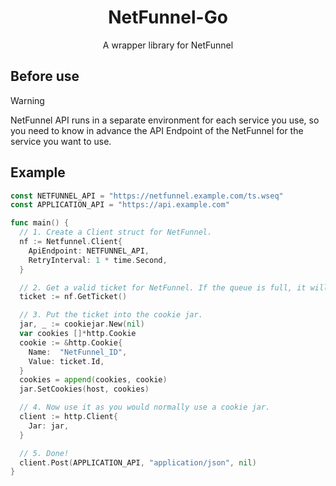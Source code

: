 <h1 align="center">NetFunnel-Go</h1>
<p align="center">A wrapper library for NetFunnel</p>

## Before use
> [!WARNING]
> NetFunnel API runs in a separate environment for each service you use, so you need to know in advance the API Endpoint of the NetFunnel for the service you want to use.

## Example
```go
const NETFUNNEL_API = "https://netfunnel.example.com/ts.wseq"
const APPLICATION_API = "https://api.example.com"

func main() {
  // 1. Create a Client struct for NetFunnel.
  nf := Netfunnel.Client{
    ApiEndpoint: NETFUNNEL_API,
    RetryInterval: 1 * time.Second,
  }

  // 2. Get a valid ticket for NetFunnel. If the queue is full, it will wait for a ticket to become valid.
  ticket := nf.GetTicket()

  // 3. Put the ticket into the cookie jar.
  jar, _ := cookiejar.New(nil)
  var cookies []*http.Cookie
  cookie := &http.Cookie{
    Name:  "NetFunnel_ID",
    Value: ticket.Id,
  }
  cookies = append(cookies, cookie)
  jar.SetCookies(host, cookies)

  // 4. Now use it as you would normally use a cookie jar.
  client := http.Client{
    Jar: jar,
  }

  // 5. Done!
  client.Post(APPLICATION_API, "application/json", nil)
}

```
